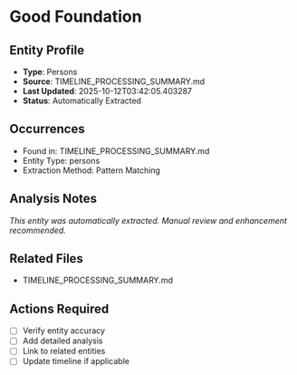 # Good Foundation

## Entity Profile
- **Type**: Persons
- **Source**: TIMELINE_PROCESSING_SUMMARY.md
- **Last Updated**: 2025-10-12T03:42:05.403287
- **Status**: Automatically Extracted

## Occurrences
- Found in: TIMELINE_PROCESSING_SUMMARY.md
- Entity Type: persons
- Extraction Method: Pattern Matching

## Analysis Notes
*This entity was automatically extracted. Manual review and enhancement recommended.*

## Related Files
- TIMELINE_PROCESSING_SUMMARY.md

## Actions Required
- [ ] Verify entity accuracy
- [ ] Add detailed analysis
- [ ] Link to related entities
- [ ] Update timeline if applicable
